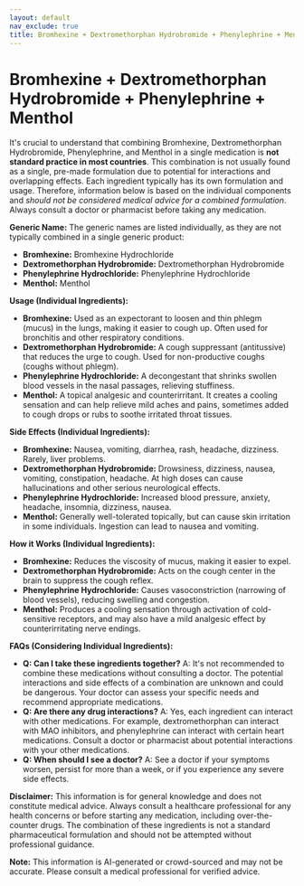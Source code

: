 ```yaml
---
layout: default
nav_exclude: true
title: Bromhexine + Dextromethorphan Hydrobromide + Phenylephrine + Menthol
---
```


# Bromhexine + Dextromethorphan Hydrobromide + Phenylephrine + Menthol

It's crucial to understand that combining Bromhexine, Dextromethorphan Hydrobromide, Phenylephrine, and Menthol in a single medication is **not standard practice in most countries**.  This combination is not usually found as a single, pre-made formulation due to potential for interactions and overlapping effects.  Each ingredient typically has its own formulation and usage. Therefore, information below is based on the individual components and *should not be considered medical advice for a combined formulation*.  Always consult a doctor or pharmacist before taking any medication.

**Generic Name:**  The generic names are listed individually, as they are not typically combined in a single generic product:

* **Bromhexine:** Bromhexine Hydrochloride
* **Dextromethorphan Hydrobromide:** Dextromethorphan Hydrobromide
* **Phenylephrine Hydrochloride:** Phenylephrine Hydrochloride
* **Menthol:** Menthol


**Usage (Individual Ingredients):**

* **Bromhexine:**  Used as an expectorant to loosen and thin phlegm (mucus) in the lungs, making it easier to cough up.  Often used for bronchitis and other respiratory conditions.
* **Dextromethorphan Hydrobromide:**  A cough suppressant (antitussive) that reduces the urge to cough.  Used for non-productive coughs (coughs without phlegm).
* **Phenylephrine Hydrochloride:**  A decongestant that shrinks swollen blood vessels in the nasal passages, relieving stuffiness.
* **Menthol:**  A topical analgesic and counterirritant. It creates a cooling sensation and can help relieve mild aches and pains, sometimes added to cough drops or rubs to soothe irritated throat tissues.


**Side Effects (Individual Ingredients):**

* **Bromhexine:**  Nausea, vomiting, diarrhea, rash, headache, dizziness.  Rarely, liver problems.
* **Dextromethorphan Hydrobromide:**  Drowsiness, dizziness, nausea, vomiting, constipation, headache.  At high doses can cause hallucinations and other serious neurological effects.
* **Phenylephrine Hydrochloride:**  Increased blood pressure, anxiety, headache, insomnia, dizziness, nausea.
* **Menthol:**  Generally well-tolerated topically, but can cause skin irritation in some individuals. Ingestion can lead to nausea and vomiting.


**How it Works (Individual Ingredients):**

* **Bromhexine:**  Reduces the viscosity of mucus, making it easier to expel.
* **Dextromethorphan Hydrobromide:**  Acts on the cough center in the brain to suppress the cough reflex.
* **Phenylephrine Hydrochloride:**  Causes vasoconstriction (narrowing of blood vessels), reducing swelling and congestion.
* **Menthol:**  Produces a cooling sensation through activation of cold-sensitive receptors, and may also have a mild analgesic effect by counterirritating nerve endings.


**FAQs (Considering Individual Ingredients):**

* **Q: Can I take these ingredients together?** A:  It's not recommended to combine these medications without consulting a doctor.  The potential interactions and side effects of a combination are unknown and could be dangerous.  Your doctor can assess your specific needs and recommend appropriate medications.
* **Q: Are there any drug interactions?** A: Yes, each ingredient can interact with other medications. For example, dextromethorphan can interact with MAO inhibitors, and phenylephrine can interact with certain heart medications.  Consult a doctor or pharmacist about potential interactions with your other medications.
* **Q: When should I see a doctor?** A:  See a doctor if your symptoms worsen, persist for more than a week, or if you experience any severe side effects.

**Disclaimer:** This information is for general knowledge and does not constitute medical advice.  Always consult a healthcare professional for any health concerns or before starting any medication, including over-the-counter drugs.  The combination of these ingredients is not a standard pharmaceutical formulation and should not be attempted without professional guidance.


**Note:** This information is AI-generated or crowd-sourced and may not be accurate. Please consult a medical professional for verified advice.